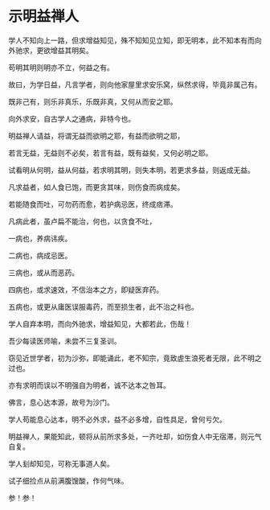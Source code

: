 # 示明益禅人

学人不知向上一路，但求增益知见，殊不知知见立知，即无明本，此不知本有而向外驰求，更欲增益其明矣。

苟明其明则明亦不立，何益之有。

故曰，为学日益，凡言学者，则向他家屋里求安乐窝，纵然求得，毕竟非属己有。

既非己有，则乐非真乐，乐既非真，又何从而安之耶。

向外求安，自古学人之通病，非特今也。

明益禅人请益，将谓无益而欲明之耶，有益而欲明之耶，

若言无益，无益则不必矣，若言有益，既有益矣，又何必明之耶。

试看明从何明，益从何益，若求明其明，则失本明，若更求多益，则返成无益。

凡求益者，如人食已饱，而更贪其味，则伤食而病成矣。

若能随食而吐，可勿药而愈，若护病忌医，终成痞滞。

凡病此者，虽卢扁不能治，何也，以贪食不吐，

一病也，养病讳疾。

二病也，病成忌医。

三病也，或从而恶药。

四病也，或求速效，不信治本之方，即疑医弃药。

五病也，或更从庸医误服毒药，而至损生者，此不治之科也。

学人自弃本明，而向外驰求，增益知见，大都若此，伤哉！

吾少每读医师喻，未尝不三复圣训。

窃见近世学者，初为沙弥，即能诵此，老不知宗，竟致虗生浪死者无限，此不明之过也。

亦有求明而误以不明强自为明者，诚不达本之咎耳。

佛言，息心达本源，故号为沙门。

学人苟能息心达本，明不必外求，益不必多增，自性具足，曾何亏欠。

明益禅人，果能知此，顿将从前所求多处，一齐吐却，如伤食人中无宿滞，则元气自复。

学人刬却知见，可称无事道人矣。

试子细捡点从前满腹馊酸，作何气味。

参！参！